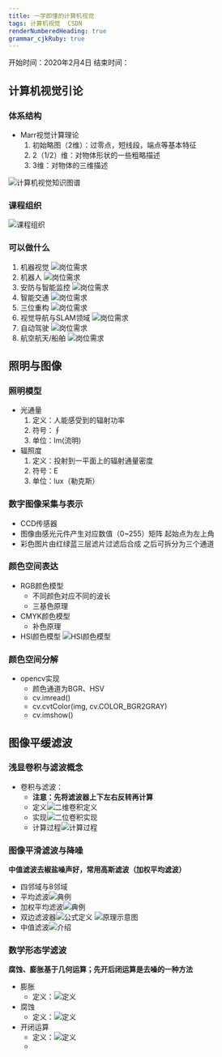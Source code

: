 ```yaml
---
title: 一学即懂的计算机视觉
tags: 计算机视觉  CSDN
renderNumberedHeading: true
grammar_cjkRuby: true
---
```

开始时间：2020年2月4日
结束时间：

## 计算机视觉引论
### 体系结构
- Marr视觉计算理论
	1. 初始略图（2维）：过零点，短线段，端点等基本特征
	2. 2（1/2）维：对物体形状的一些粗略描述
	3. 3维：对物体的三维描述

![计算机视觉知识图谱](https://gitee.com/knowmefly/little_book_maker/raw/master/小书匠/1580786660274.png)
### 课程组织
![课程组织](https://gitee.com/knowmefly/little_book_maker/raw/master/小书匠/1580786960821.png)
### 可以做什么
1. 机器视觉
![岗位需求](https://gitee.com/knowmefly/little_book_maker/raw/master/小书匠/1580788002545.png)
2. 机器人
![岗位需求](https://gitee.com/knowmefly/little_book_maker/raw/master/小书匠/1580788050249.png)
3. 安防与智能监控
![岗位需求](https://gitee.com/knowmefly/little_book_maker/raw/master/小书匠/1580788101877.png)
 4. 智能交通
 ![岗位需求](https://gitee.com/knowmefly/little_book_maker/raw/master/小书匠/1580788183226.png)
 5. 三位重构
 ![岗位需求](https://gitee.com/knowmefly/little_book_maker/raw/master/小书匠/1580788225658.png)
 6. 视觉导航与SLAM领域
 ![岗位需求](https://gitee.com/knowmefly/little_book_maker/raw/master/小书匠/1580788308981.png)
 7. 自动驾驶
 ![岗位需求](https://gitee.com/knowmefly/little_book_maker/raw/master/小书匠/1580788372372.png)
 8. 航空航天/船舶
 ![岗位需求](https://gitee.com/knowmefly/little_book_maker/raw/master/小书匠/1580788439719.png)

## 照明与图像
### 照明模型
- 光通量
	1. 定义：人能感受到的辐射功率
	2. 符号：∮
	3. 单位：lm(流明)
- 辐照度
	1. 定义：投射到一平面上的辐射通量密度
	2. 符号：E
	3. 单位：lux（勒克斯）
### 数字图像采集与表示
- CCD传感器
- 图像由感光元件产生对应数值（0~255）矩阵 起始点为左上角
- 彩色图片由红绿蓝三层滤片过滤后合成 之后可拆分为三个通道
### 颜色空间表达
- RGB颜色模型
	- 不同颜色对应不同的波长
	- 三基色原理
- CMYK颜色模型
	- 补色原理
- HSI颜色模型
![HSI颜色模型](https://gitee.com/knowmefly/little_book_maker/raw/master/小书匠/1580892017312.png)
### 颜色空间分解
- opencv实现
	- 颜色通道为BGR、HSV
	- cv.imread()
	- cv.cvtColor(img, cv.COLOR_BGR2GRAY)
	- cv.imshow()

## 图像平缓滤波
### 浅显卷积与滤波概念
- 卷积与滤波：
	- **注意：先将滤波器上下左右反转再计算**
	- 定义![二维卷积定义](https://gitee.com/knowmefly/little_book_maker/raw/master/小书匠/1580895187604.png)
	- 实现![二位卷积实现](https://gitee.com/knowmefly/little_book_maker/raw/master/小书匠/1580895248216.png)
	- 计算过程![计算过程](https://gitee.com/knowmefly/little_book_maker/raw/master/小书匠/1580895339294.png)
### 图像平滑滤波与降噪
**中值滤波去椒盐噪声好，常用高斯滤波（加权平均滤波）**
- 四邻域与8邻域
- 平均滤波![典例](https://gitee.com/knowmefly/little_book_maker/raw/master/小书匠/1580895707271.png)
- 加权平均滤波![典例](https://gitee.com/knowmefly/little_book_maker/raw/master/小书匠/1580895754470.png)
- 双边滤波器![公式定义](https://gitee.com/knowmefly/little_book_maker/raw/master/小书匠/1580895824776.png)
![原理示意图](https://gitee.com/knowmefly/little_book_maker/raw/master/小书匠/1580895899523.png)
- 中值滤波![介绍](https://gitee.com/knowmefly/little_book_maker/raw/master/小书匠/1580895957062.png)
### 数学形态学滤波
**腐蚀、膨胀基于几何运算；先开后闭运算是去噪的一种方法**
- 膨胀
	- 定义：![定义](https://gitee.com/knowmefly/little_book_maker/raw/master/小书匠/1580896690783.png)
- 腐蚀
	- 定义：![定义](https://gitee.com/knowmefly/little_book_maker/raw/master/小书匠/1580896763416.png)
- 开闭运算
	- 定义：![定义](https://gitee.com/knowmefly/little_book_maker/raw/master/小书匠/1580896854412.png)
	- 